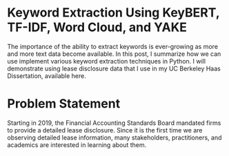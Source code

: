 # Keyword Extraction Using KeyBERT, TF-IDF, Word Cloud, and YAKE
The importance of the ability to extract keywords is ever-growing as more and more text data become available. In this post, I summarize how we can use implement various keyword extraction techniques in Python. I will demonstrate using lease disclosure data that I use in my UC Berkeley Haas Dissertation, available here. 

# Problem Statement
Starting in 2019, the Financial Accounting Standards Board mandated firms to provide a detailed lease disclosure. Since it is the first time we are observing detailed lease information, many stakeholders, practitioners, and academics are interested in learning about them.
